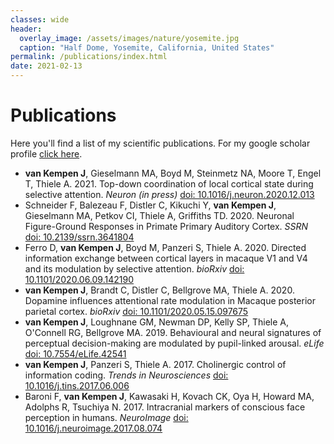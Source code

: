 ```yaml
---
classes: wide
header:
  overlay_image: /assets/images/nature/yosemite.jpg
  caption: "Half Dome, Yosemite, California, United States"
permalink: /publications/index.html
date: 2021-02-13
---
```



# Publications

Here you'll find a list of my scientific publications. For my google scholar profile [click here][1].

- **van Kempen J**, Gieselmann MA, Boyd M, Steinmetz NA, Moore T, Engel T, Thiele A. 2021. Top-down coordination of local cortical state during selective attention. *Neuron (in press)* [doi: 10.1016/j.neuron.2020.12.013 ](https://www.sciencedirect.com/science/article/pii/S0896627320309958) 
- Schneider F, Balezeau F, Distler C, Kikuchi Y, **van Kempen J**, Gieselmann MA, Petkov CI, Thiele A, Griffiths TD. 2020. Neuronal Figure-Ground Responses in Primate Primary Auditory Cortex. *SSRN* [doi: 10.2139/ssrn.3641804 ](https://papers.ssrn.com/sol3/papers.cfm?abstract_id=3641804)
- Ferro D, **van Kempen J**, Boyd M, Panzeri S, Thiele A. 2020. Directed information exchange between cortical layers in macaque V1 and V4 and its modulation by selective attention. *bioRxiv* [doi: 10.1101/2020.06.09.142190 ](https://www.biorxiv.org/content/10.1101/2020.06.09.142190v1.abstract)
- **van Kempen J**, Brandt C, Distler C, Bellgrove MA, Thiele A. 2020. Dopamine influences attentional rate modulation in Macaque posterior parietal cortex. *bioRxiv* [doi: 10.1101/2020.05.15.097675 ](https://www.biorxiv.org/content/10.1101/2020.05.15.097675v1.abstract)
- **van Kempen J**, Loughnane GM, Newman DP, Kelly SP, Thiele A, O'Connell RG, Bellgrove MA. 2019. Behavioural and neural signatures of perceptual decision-making are modulated by pupil-linked arousal. *eLife* [doi: 10.7554/eLife.42541](https://elifesciences.org/articles/42541)
- **van Kempen J**, Panzeri S, Thiele A. 2017. Cholinergic control of information coding. *Trends in Neurosciences* [doi: 10.1016/j.tins.2017.06.006](https://www.sciencedirect.com/science/article/pii/S0166223617301212)
- Baroni F, **van Kempen J**, Kawasaki H, Kovach CK, Oya H, Howard MA, Adolphs R, Tsuchiya N. 2017. Intracranial markers of conscious face perception in humans. *NeuroImage* [doi: 10.1016/j.neuroimage.2017.08.074](https://www.sciencedirect.com/science/article/pii/S1053811917307140?via%3Dihub)




<!------------------------------- FOOTER --------------------------------->

[1]: https://scholar.google.co.uk/citations?user=XQabZbIAAAAJ&hl=en&oi=ao

